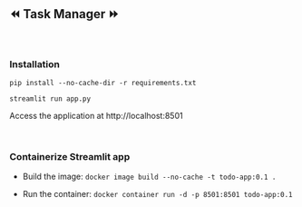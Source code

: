 <h2>⏪ Task Manager ⏩</h2>
<br>

### Installation
`pip install --no-cache-dir -r requirements.txt`

`streamlit run app.py`

Access the application at http://localhost:8501

</br>

### Containerize Streamlit app

+ Build the image:
`docker image build --no-cache -t todo-app:0.1 .`

+ Run the container:
`docker container run -d -p 8501:8501 todo-app:0.1`
